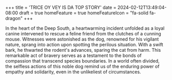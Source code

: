 +++
title = 'TRICE OY VEY IS DA TOP STORY'
date = 2024-02-12T13:49:04-08:00
draft = true
homeFeature = true
homeFeatureIcon = "fa-solid fa-dragon"
+++

In the heart of the Deep South, a heartwarming incident unfolded as a loyal canine intervened to rescue a feline friend from the clutches of a cunning mouse. Witnesses were astonished as the dog, renowned for his vigilant nature, sprang into action upon spotting the perilous situation. With a swift bark, he thwarted the rodent's advances, sparing the cat from harm. This remarkable act of bravery serves as a testament to the bonds of compassion that transcend species boundaries. In a world often divided, the selfless actions of this noble dog remind us of the enduring power of empathy and solidarity, even in the unlikeliest of circumstances.
